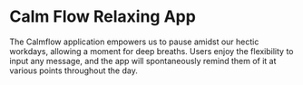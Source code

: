 # Calm Flow Relaxing App

The Calmflow application empowers us to pause amidst our hectic workdays, allowing a moment for deep breaths. Users enjoy the flexibility to input any message, and the app will spontaneously remind them of it at various points throughout the day.
